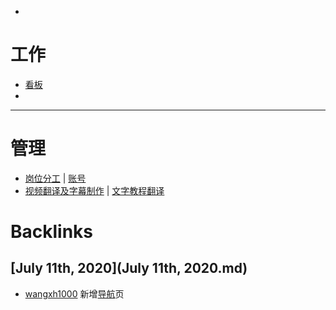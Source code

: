 - 

# 工作
- [看板](https://roamresearch.com/#/app/victor-wu/page/OtjPGo9ON)
- 
- --------------------------------------------------------------------------------

# 管理
- [岗位分工](岗位分工.md) | [账号](https://gg9cqwfhs9.feishu.cn/docs/doccnatvKa2Whxuc5dXj2XqJzMf#) 
- [视频翻译及字幕制作](视频翻译及字幕制作.md) | [文字教程翻译](文字教程翻译.md)

# Backlinks
## [July 11th, 2020](July 11th, 2020.md)
- [wangxh1000](wangxh1000.md) 新增[导航](导航.md)页

